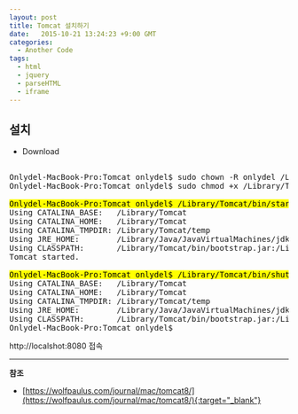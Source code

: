 ```yaml
---
layout: post
title: Tomcat 설치하기
date:   2015-10-21 13:24:23 +9:00 GMT
categories: 
  - Another Code
tags: 
  - html
  - jquery
  - parseHTML
  - iframe
---
```


## 설치
* Download
<pre>

Onlydel-MacBook-Pro:Tomcat onlydel$ sudo chown -R onlydel /Library/Tomcat
Onlydel-MacBook-Pro:Tomcat onlydel$ sudo chmod +x /Library/Tomcat/bin/*.sh

<mark>Onlydel-MacBook-Pro:Tomcat onlydel$ /Library/Tomcat/bin/startup.sh</mark>
Using CATALINA_BASE:   /Library/Tomcat
Using CATALINA_HOME:   /Library/Tomcat
Using CATALINA_TMPDIR: /Library/Tomcat/temp
Using JRE_HOME:        /Library/Java/JavaVirtualMachines/jdk1.8.0_60.jdk/Contents/Home
Using CLASSPATH:       /Library/Tomcat/bin/bootstrap.jar:/Library/Tomcat/bin/tomcat-juli.jar
Tomcat started.

<mark>Onlydel-MacBook-Pro:Tomcat onlydel$ /Library/Tomcat/bin/shutdown.sh</mark>
Using CATALINA_BASE:   /Library/Tomcat
Using CATALINA_HOME:   /Library/Tomcat
Using CATALINA_TMPDIR: /Library/Tomcat/temp
Using JRE_HOME:        /Library/Java/JavaVirtualMachines/jdk1.8.0_60.jdk/Contents/Home
Using CLASSPATH:       /Library/Tomcat/bin/bootstrap.jar:/Library/Tomcat/bin/tomcat-juli.jar
Onlydel-MacBook-Pro:Tomcat onlydel$</pre>

http://localshot:8080 접속




---
**참조**

* [https://wolfpaulus.com/journal/mac/tomcat8/](https://wolfpaulus.com/journal/mac/tomcat8/){:target="_blank"}

